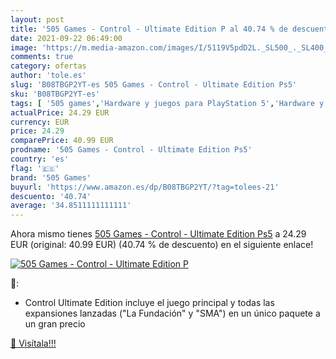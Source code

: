 ```yaml
---
layout: post
title: '505 Games - Control - Ultimate Edition P al 40.74 % de descuento'
date: 2021-09-22 06:49:00
image: 'https://m.media-amazon.com/images/I/5119V5pdD2L._SL500_._SL400_.jpg'
comments: true
category: ofertas
author: 'tole.es'
slug: 'B08TBGP2YT-es 505 Games - Control - Ultimate Edition Ps5'
sku: 'B08TBGP2YT-es'
tags: [ '505 games','Hardware y juegos para PlayStation 5','Hardware y juegos para Xbox Series X y S','Juegos para PlayStation 5','Juegos para Xbox Series X y S','Videojuegos','ps5', ]
actualPrice: 24.29 EUR
currency: EUR
price: 24.29
comparePrice: 40.99 EUR
prodname: '505 Games - Control - Ultimate Edition Ps5'
country: 'es'
flag: '🇪🇸'
brand: '505 Games'
buyurl: 'https://www.amazon.es/dp/B08TBGP2YT/?tag=tolees-21'
descuento: '40.74'
average: '34.8511111111111'
---
```


Ahora mismo tienes [505 Games - Control - Ultimate Edition Ps5](https://www.amazon.es/dp/B08TBGP2YT/?tag=tolees-21) a 24.29 EUR (original: 40.99 EUR) (40.74 %  de descuento) en el siguiente enlace!

[![505 Games - Control - Ultimate Edition P](https://m.media-amazon.com/images/I/5119V5pdD2L._SL500_._SL400_.jpg)](https://www.amazon.es/dp/B08TBGP2YT/?tag=tolees-21)

🔎:

- Control Ultimate Edition incluye el juego principal y todas las expansiones lanzadas ("La Fundación" y "SMA") en un único paquete a un gran precio

[🛒 Visítala!!!](https://www.amazon.es/dp/B08TBGP2YT/?tag=tolees-21)
